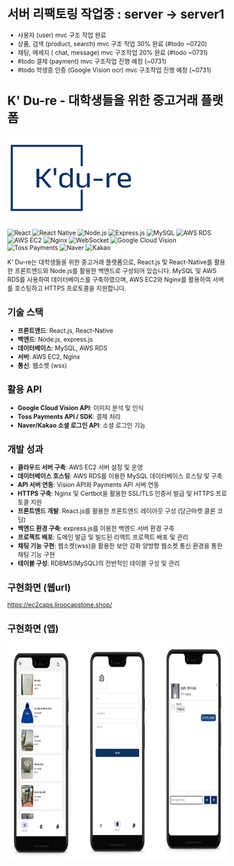 # 서버 리팩토링 작업중 : server -> server1
  - 사용자 (user) mvc 구조 작업 완료
  - 상품, 검색 (product, search) mvc 구조 작업 30% 완료 (#todo ~0720)
  - 채팅, 메세지 ( chat, message) mvc 구조작업 20% 완료 (#todo ~0731)
  - #todo 결제 (payment) mvc 구조작업 진행 예정 (~0731)
  - #todo 학생증 인증 (Google Vision ocr) mvc 구조작업 진행 예정 (~0731)
    
# K' Du-re - 대학생들을 위한 중고거래 플랫폼
<img src="logo.png" alt="K' Du-re Logo" width="350" height="200">

![React](https://img.shields.io/badge/Frontend-React-61DAFB?logo=react)
![React Native](https://img.shields.io/badge/Frontend-React%20Native-61DAFB?logo=react)
![Node.js](https://img.shields.io/badge/Backend-Node.js-339933?logo=nodedotjs)
![Express.js](https://img.shields.io/badge/Backend-Express.js-000000?logo=express)
![MySQL](https://img.shields.io/badge/Database-MySQL-4479A1?logo=mysql)
![AWS RDS](https://img.shields.io/badge/Database-AWS%20RDS-527FFF?logo=amazonrds)
![AWS EC2](https://img.shields.io/badge/Server-AWS%20EC2-FF9900?logo=amazonec2)
![Nginx](https://img.shields.io/badge/Server-Nginx-009639?logo=nginx)
![WebSocket](https://img.shields.io/badge/Communication-WebSocket-010101?logo=websocket)
![Google Cloud Vision](https://img.shields.io/badge/API-Google%20Cloud%20Vision-4285F4?logo=googlecloud)
![Toss Payments](https://img.shields.io/badge/API-Toss%20Payments-1A88E6?logo=tosspayments)
![Naver](https://img.shields.io/badge/API-Naver-03C75A?logo=naver)
![Kakao](https://img.shields.io/badge/API-Kakao-FFCD00?logo=kakao)

K' Du-re는 대학생들을 위한 중고거래 플랫폼으로, 
React.js 및 React-Native를 활용한 프론트엔드와 Node.js를 활용한 백엔드로 구성되어 있습니다. 
MySQL 및 AWS RDS를 사용하여 데이터베이스를 구축하였으며, AWS EC2와 Nginx를 활용하여 서버를 호스팅하고 
HTTPS 프로토콜을 지원합니다.

## 기술 스택
- **프론트엔드**: React.js, React-Native
- **백엔드**: Node.js, express.js
- **데이터베이스**: MySQL, AWS RDS
- **서버**: AWS EC2, Nginx
- **통신**: 웹소켓 (wss)

## 활용 API
- **Google Cloud Vision API**: 이미지 분석 및 인식
- **Toss Payments API / SDK**: 결제 처리
- **Naver/Kakao 소셜 로그인 API**: 소셜 로그인 기능

## 개발 성과
- **클라우드 서버 구축**: AWS EC2 서버 설정 및 운영
- **데이터베이스 호스팅**: AWS RDS를 이용한 MySQL 데이터베이스 호스팅 및 구축
- **API 서버 연동**: Vision API와 Payments API 서버 연동
- **HTTPS 구축**: Nginx 및 Certbot을 활용한 SSL/TLS 인증서 발급 및 HTTPS 프로토콜 지원
- **프론트엔드 개발**: React.js를 활용한 프론트엔드 레이아웃 구성 (당근마켓 클론 코딩)
- **백엔드 환경 구축**: express.js를 이용한 백엔드 서버 환경 구축
- **프로젝트 배포**: 도메인 발급 및 빌드된 리액트 프로젝트 배포 및 관리
- **채팅 기능 구현**: 웹소켓(wss)을 활용한 보안 강화 양방향 웹소켓 통신 환경을 통한 채팅 기능 구현
- **테이블 구성**: RDBMS(MySQL)의 전반적인 테이블 구성 및 관리
## 구현화면 (웹url)
https://ec2caps.liroocapstone.shop/
## 구현화면 (앱)
<img src="readme.png" alt="K' Du-re Logo" width="800" height="500">
